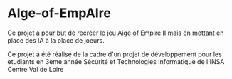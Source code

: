 # AIge-of-EmpAIre

Ce projet a pour but de recréer le jeu Aige of Empire II mais en mettant en place des IA à la place de joeurs.

Ce projet a été réalisé de la cadre d'un projet de développement pour les etudiants en 3ème année Sécurité et Technologies Informatique de l'INSA Centre Val de Loire